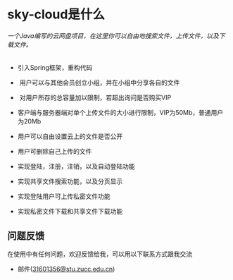# sky-cloud是什么

###### 一个Java编写的云网盘项目，在这里你可以自由地搜索文件，上传文件，以及下载文件。

 *  引入Spring框架，重构代码
 
 *  用户可以与其他会员创立小组，并在小组中分享各自的文件
 
 *  对用户所存的总容量加以限制，若超出询问是否购买VIP

 *  客户端与服务器端对单个上传文件的大小进行限制，VIP为50Mb，普通用户为20Mb
    
 *  用户可以自由设置云上的文件是否公开
    
 *  用户可删除自己上传的文件
    
 *  实现登陆，注册，注销，以及自动登陆功能
   
 *  实现共享文件搜索功能，以及分页显示
   
 *  实现登陆用户可上传私密文件功能
 
 *  实现私密文件下载和共享文件下载功能
    

## 问题反馈
在使用中有任何问题，欢迎反馈给我，可以用以下联系方式跟我交流

* 邮件(31601356@stu.zucc.edu.cn)
